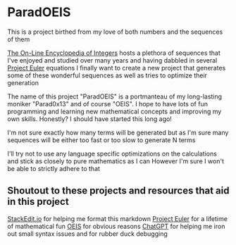 # ParadOEIS

This is a project birthed from my love of both numbers and the sequences of them

[The On-Line Encyclopedia of Integers](https://oeis.org/) hosts a plethora of sequences that I've enjoyed and studied over many years and having dabbled in several [Project Euler](https://projecteuler.net/) equations I finally want to create a new project that generates some of these wonderful sequences as well as tries to optimize their generation

The name of this project "ParadOEIS" is a portmanteau of my long-lasting moniker "Parad0x13" and of course "OEIS". I hope to have lots of fun programming and learning new mathematical concepts and improving my own skills. Honestly? I should have started this long ago!

I'm not sure exactly how many terms will be generated but as I'm sure many sequences will be either too fast or too slow to generate N terms

I'll try not to use any language specific optimizations on the calculations and stick as closely to pure mathematics as I can
However I'm sure I won't be able to strictly adhere to that

## Shoutout to these projects and resources that aid in this project

[StackEdit.io](https://stackedit.io/app#) for helping me format this markdown
[Project Euler](https://projecteuler.net/) for a lifetime of mathematical fun
[OEIS](https://oeis.org/) for obvious reasons
[ChatGPT](https://chat.openai.com/) for helping me iron out small syntax issues and for rubber duck debugging
